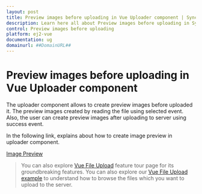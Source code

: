 ```yaml
---
layout: post
title: Preview images before uploading in Vue Uploader component | Syncfusion
description: Learn here all about Preview images before uploading in Syncfusion Vue Uploader component of Syncfusion Essential JS 2 and more.
control: Preview images before uploading 
platform: ej2-vue
documentation: ug
domainurl: ##DomainURL##
---
```


# Preview images before uploading in Vue Uploader component

The uploader component allows to create preview images before uploaded it. The preview images created by reading the file using selected event.
Also, the user can create preview images after uploading to server using success event.

In the following link, explains about how to create image preview in uploader component.

[Image Preview](https://ej2.syncfusion.com/vue/demos/#/material/uploader/image-preview.html)

>You can also explore [Vue File Upload](https://www.syncfusion.com/vue-ui-components/vue-file-upload) feature tour page for its groundbreaking features. You can also explore our [Vue File Upload example](https://ej2.syncfusion.com/vue/demos/#/material/uploader/default.html) to understand how to browse the files which you want to upload to the server.
